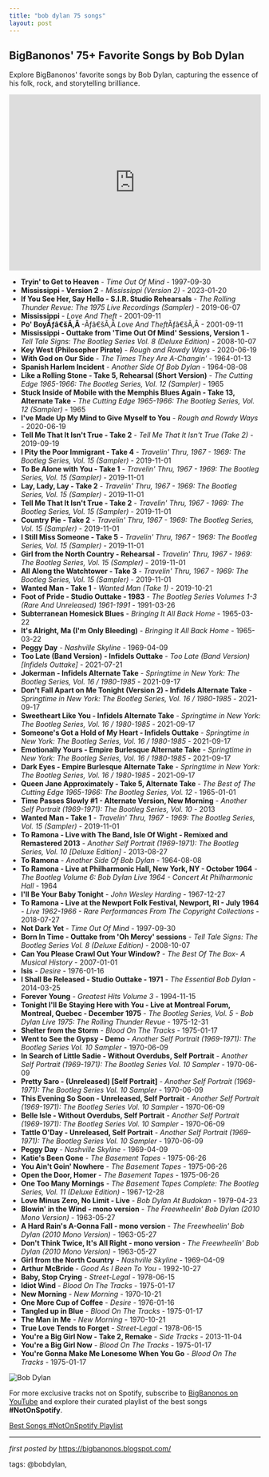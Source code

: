 ```yaml
---
title: "bob dylan 75 songs"
layout: post
---
```

<h2>BigBanonos' 75+ Favorite Songs by Bob Dylan</h2> <!--Search Description-->
<p>Explore BigBanonos' favorite songs by Bob Dylan, capturing the essence of his folk, rock, and storytelling brilliance.</p> <!--Spotify Playlist Embed-->
<iframe allow="autoplay; clipboard-write; encrypted-media; fullscreen; picture-in-picture" allowfullscreen="" frameborder="0" height="352" loading="lazy" src="https://open.spotify.com/embed/playlist/7gTnhBs5BDJpOUvL5Ih46w?utm_source=generator" width="100%"></iframe> <!--Song Listings-->
<ul> <li><strong>Tryin' to Get to Heaven</strong> - <em>Time Out Of Mind</em> - 1997-09-30</li> <li><strong>Mississippi - Version 2</strong> - <em>Mississippi (Version 2)</em> - 2023-01-20</li> <li><strong>If You See Her, Say Hello - S.I.R. Studio Rehearsals</strong> - <em>The Rolling Thunder Revue: The 1975 Live Recordings (Sampler)</em> - 2019-06-07</li> <li><strong>Mississippi</strong> - <em>Love And Theft</em> - 2001-09-11</li><li><b>Po' BoyÃƒâ€šÃ‚Â </b>-Ãƒâ€šÃ‚Â <em>Love And Theft</em>Ãƒâ€šÃ‚Â - 2001-09-11</li> <li><strong>Mississippi - Outtake from 'Time Out Of Mind' Sessions, Version 1</strong> - <em>Tell Tale Signs: The Bootleg Series Vol. 8 (Deluxe Edition)</em> - 2008-10-07</li> <li><strong>Key West (Philosopher Pirate)</strong> - <em>Rough and Rowdy Ways</em> - 2020-06-19</li> <li><strong>With God on Our Side</strong> - <em>The Times They Are A-Changin'</em> - 1964-01-13</li> <li><strong>Spanish Harlem Incident</strong> - <em>Another Side Of Bob Dylan</em> - 1964-08-08</li> <li><strong>Like a Rolling Stone - Take 5, Rehearsal (Short Version)</strong> - <em>The Cutting Edge 1965-1966: The Bootleg Series, Vol. 12 (Sampler)</em> - 1965</li> <li><strong>Stuck Inside of Mobile with the Memphis Blues Again - Take 13, Alternate Take</strong> - <em>The Cutting Edge 1965-1966: The Bootleg Series, Vol. 12 (Sampler)</em> - 1965</li> <li><strong>I've Made Up My Mind to Give Myself to You</strong> - <em>Rough and Rowdy Ways</em> - 2020-06-19</li> <li><strong>Tell Me That It Isn't True - Take 2</strong> - <em>Tell Me That It Isn't True (Take 2)</em> - 2019-09-19</li> <li><strong>I Pity the Poor Immigrant - Take 4</strong> - <em>Travelin' Thru, 1967 - 1969: The Bootleg Series, Vol. 15 (Sampler)</em> - 2019-11-01</li> <li><strong>To Be Alone with You - Take 1</strong> - <em>Travelin' Thru, 1967 - 1969: The Bootleg Series, Vol. 15 (Sampler)</em> - 2019-11-01</li> <li><strong>Lay, Lady, Lay - Take 2</strong> - <em>Travelin' Thru, 1967 - 1969: The Bootleg Series, Vol. 15 (Sampler)</em> - 2019-11-01</li> <li><strong>Tell Me That It Isn't True - Take 2</strong> - <em>Travelin' Thru, 1967 - 1969: The Bootleg Series, Vol. 15 (Sampler)</em> - 2019-11-01</li> <li><strong>Country Pie - Take 2</strong> - <em>Travelin' Thru, 1967 - 1969: The Bootleg Series, Vol. 15 (Sampler)</em> - 2019-11-01</li> <li><strong>I Still Miss Someone - Take 5</strong> - <em>Travelin' Thru, 1967 - 1969: The Bootleg Series, Vol. 15 (Sampler)</em> - 2019-11-01</li> <li><strong>Girl from the North Country - Rehearsal</strong> - <em>Travelin' Thru, 1967 - 1969: The Bootleg Series, Vol. 15 (Sampler)</em> - 2019-11-01</li> <li><strong>All Along the Watchtower - Take 3</strong> - <em>Travelin' Thru, 1967 - 1969: The Bootleg Series, Vol. 15 (Sampler)</em> - 2019-11-01</li> <li><strong>Wanted Man - Take 1</strong> - <em>Wanted Man (Take 1)</em> - 2019-10-21</li> <li><strong>Foot of Pride - Studio Outtake - 1983</strong> - <em>The Bootleg Series Volumes 1-3 (Rare And Unreleased) 1961-1991</em> - 1991-03-26</li> <li><strong>Subterranean Homesick Blues</strong> - <em>Bringing It All Back Home</em> - 1965-03-22</li> <li><strong>It's Alright, Ma (I'm Only Bleeding)</strong> - <em>Bringing It All Back Home</em> - 1965-03-22</li> <li><strong>Peggy Day</strong> - <em>Nashville Skyline</em> - 1969-04-09</li> <li><strong>Too Late (Band Version) - Infidels Outtake</strong> - <em>Too Late (Band Version) [Infidels Outtake]</em> - 2021-07-21</li> <li><strong>Jokerman - Infidels Alternate Take</strong> - <em>Springtime in New York: The Bootleg Series, Vol. 16 / 1980-1985</em> - 2021-09-17</li> <li><strong>Don't Fall Apart on Me Tonight (Version 2) - Infidels Alternate Take</strong> - <em>Springtime in New York: The Bootleg Series, Vol. 16 / 1980-1985</em> - 2021-09-17</li> <li><strong>Sweetheart Like You - Infidels Alternate Take</strong> - <em>Springtime in New York: The Bootleg Series, Vol. 16 / 1980-1985</em> - 2021-09-17</li> <li><strong>Someone's Got a Hold of My Heart - Infidels Outtake</strong> - <em>Springtime in New York: The Bootleg Series, Vol. 16 / 1980-1985</em> - 2021-09-17</li> <li><strong>Emotionally Yours - Empire Burlesque Alternate Take</strong> - <em>Springtime in New York: The Bootleg Series, Vol. 16 / 1980-1985</em> - 2021-09-17</li> <li><strong>Dark Eyes - Empire Burlesque Alternate Take</strong> - <em>Springtime in New York: The Bootleg Series, Vol. 16 / 1980-1985</em> - 2021-09-17</li> <li><strong>Queen Jane Approximately - Take 5, Alternate Take</strong> - <em>The Best of The Cutting Edge 1965-1966: The Bootleg Series, Vol. 12</em> - 1965-01-01</li> <li><strong>Time Passes Slowly #1 - Alternate Version, New Morning</strong> - <em>Another Self Portrait (1969-1971): The Bootleg Series, Vol. 10</em> - 2013</li> <li><strong>Wanted Man - Take 1</strong> - <em>Travelin' Thru, 1967 - 1969: The Bootleg Series, Vol. 15 (Sampler)</em> - 2019-11-01</li> <li><strong>To Ramona - Live with The Band, Isle Of Wight - Remixed and Remastered 2013</strong> - <em>Another Self Portrait (1969-1971): The Bootleg Series, Vol. 10 [Deluxe Edition]</em> - 2013-08-27</li> <li><strong>To Ramona</strong> - <em>Another Side Of Bob Dylan</em> - 1964-08-08</li> <li><strong>To Ramona - Live at Philharmonic Hall, New York, NY - October 1964</strong> - <em>The Bootleg Volume 6: Bob Dylan Live 1964 - Concert At Philharmonic Hall</em> - 1964</li> <li><strong>I'll Be Your Baby Tonight</strong> - <em>John Wesley Harding</em> - 1967-12-27</li> <li><strong>To Ramona - Live at the Newport Folk Festival, Newport, RI - July 1964</strong> - <em>Live 1962-1966 - Rare Performances From The Copyright Collections</em> - 2018-07-27</li> <li><strong>Not Dark Yet</strong> - <em>Time Out Of Mind</em> - 1997-09-30</li> <li><strong>Born In Time - Outtake from 'Oh Mercy' sessions</strong> - <em>Tell Tale Signs: The Bootleg Series Vol. 8 (Deluxe Edition)</em> - 2008-10-07</li> <li><strong>Can You Please Crawl Out Your Window?</strong> - <em>The Best Of The Box- A Musical History</em> - 2007-01-01</li> <li><strong>Isis</strong> - <em>Desire</em> - 1976-01-16</li> <li><strong>I Shall Be Released - Studio Outtake - 1971</strong> - <em>The Essential Bob Dylan</em> - 2014-03-25</li> <li><strong>Forever Young</strong> - <em>Greatest Hits Volume 3</em> - 1994-11-15</li> <li><strong>Tonight I'll Be Staying Here with You - Live at Montreal Forum, Montreal, Quebec - December 1975</strong> - <em>The Bootleg Series, Vol. 5 - Bob Dylan Live 1975: The Rolling Thunder Revue</em> - 1975-12-31</li> <li><strong>Shelter from the Storm</strong> - <em>Blood On The Tracks</em> - 1975-01-17</li> <li><strong>Went to See the Gypsy - Demo</strong> - <em>Another Self Portrait (1969-1971): The Bootleg Series Vol. 10 Sampler</em> - 1970-06-09</li> <li><strong>In Search of Little Sadie - Without Overdubs, Self Portrait</strong> - <em>Another Self Portrait (1969-1971): The Bootleg Series Vol. 10 Sampler</em> - 1970-06-09</li> <li><strong>Pretty Saro - (Unreleased) [Self Portrait]</strong> - <em>Another Self Portrait (1969-1971): The Bootleg Series Vol. 10 Sampler</em> - 1970-06-09</li> <li><strong>This Evening So Soon - Unreleased, Self Portrait</strong> - <em>Another Self Portrait (1969-1971): The Bootleg Series Vol. 10 Sampler</em> - 1970-06-09</li> <li><strong>Belle Isle - Without Overdubs, Self Portrait</strong> - <em>Another Self Portrait (1969-1971): The Bootleg Series Vol. 10 Sampler</em> - 1970-06-09</li> <li><strong>Tattle O'Day - Unreleased, Self Portrait</strong> - <em>Another Self Portrait (1969-1971): The Bootleg Series Vol. 10 Sampler</em> - 1970-06-09</li> <li><strong>Peggy Day</strong> - <em>Nashville Skyline</em> - 1969-04-09</li> <li><strong>Katie's Been Gone</strong> - <em>The Basement Tapes</em> - 1975-06-26</li> <li><strong>You Ain't Goin' Nowhere</strong> - <em>The Basement Tapes</em> - 1975-06-26</li> <li><strong>Open the Door, Homer</strong> - <em>The Basement Tapes</em> - 1975-06-26</li> <li><strong>One Too Many Mornings</strong> - <em>The Basement Tapes Complete: The Bootleg Series, Vol. 11 (Deluxe Edition)</em> - 1967-12-28</li> <li><strong>Love Minus Zero, No Limit - Live</strong> - <em>Bob Dylan At Budokan</em> - 1979-04-23</li> <li><strong>Blowin' in the Wind - mono version</strong> - <em>The Freewheelin' Bob Dylan (2010 Mono Version)</em> - 1963-05-27</li> <li><strong>A Hard Rain's A-Gonna Fall - mono version</strong> - <em>The Freewheelin' Bob Dylan (2010 Mono Version)</em> - 1963-05-27</li> <li><strong>Don't Think Twice, It's All Right - mono version</strong> - <em>The Freewheelin' Bob Dylan (2010 Mono Version)</em> - 1963-05-27</li> <li><strong>Girl from the North Country</strong> - <em>Nashville Skyline</em> - 1969-04-09</li> <li><strong>Arthur McBride</strong> - <em>Good As I Been To You</em> - 1992-10-27</li> <li><strong>Baby, Stop Crying</strong> - <em>Street-Legal</em> - 1978-06-15</li> <li><strong>Idiot Wind</strong> - <em>Blood On The Tracks</em> - 1975-01-17</li> <li><strong>New Morning</strong> - <em>New Morning</em> - 1970-10-21</li> <li><strong>One More Cup of Coffee</strong> - <em>Desire</em> - 1976-01-16</li> <li><strong>Tangled up in Blue</strong> - <em>Blood On The Tracks</em> - 1975-01-17</li> <li><strong>The Man in Me</strong> - <em>New Morning</em> - 1970-10-21</li> <li><strong>True Love Tends to Forget</strong> - <em>Street-Legal</em> - 1978-06-15</li> <li><strong>You're a Big Girl Now - Take 2, Remake</strong> - <em>Side Tracks</em> - 2013-11-04</li> <li><strong>You're a Big Girl Now</strong> - <em>Blood On The Tracks</em> - 1975-01-17</li> <li><strong>You're Gonna Make Me Lonesome When You Go</strong> - <em>Blood On The Tracks</em> - 1975-01-17</li>
</ul> <!--Image-->
<img alt="Bob Dylan" src="https://cdn.britannica.com/91/197591-050-E90418AF/Bob-Dylan-Bringing-It-All-Back-Home-1965.jpg" />


<!--Subscribe and Playlist Links-->
<div>
    <p>For more exclusive tracks not on Spotify, subscribe to <a href="https://www.youtube.com/@BigBanonos" target="_blank">BigBanonos on YouTube</a> and explore their curated playlist of the best songs <strong>#NotOnSpotify</strong>.</p>
    <p><a href="https://www.youtube.com/playlist?list=PLtuNtuTatqI0kFahUCbtbfenC_ET5O_tr" target="_blank">Best Songs #NotOnSpotify Playlist<br /></a></p></div>

<hr />

<p><em>first posted by</em> <a href="https://bigbanonos.blogspot.com/" rel="noopener" target="_new">https://bigbanonos.blogspot.com/</a></p>

<p>tags: @bobdylan,</p>
